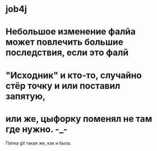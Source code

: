 # job4j
# Небольшое изменение фалйа может повлечить большие последствия, если это фалй 
# "Исходник" и кто-то, случайно стёр точку и или поставил запятую,
# или же, цыфорку поменял не там где нужно. -_-

Папка git такая же, как и была.

